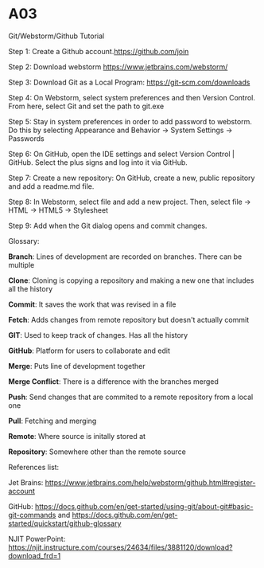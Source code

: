 # A03

Git/Webstorm/Github Tutorial

Step 1: Create a Github account.https://github.com/join

Step 2: Download webstorm https://www.jetbrains.com/webstorm/

Step 3: Download Git as a Local Program: https://git-scm.com/downloads 

Step 4: On Webstorm, select system preferences and then Version Control. From here, select Git and set the path to git.exe

Step 5: Stay in system preferences in order to add password to webstorm. Do this by selecting Appearance and Behavior → System Settings → Passwords

Step 6: On GitHub, open the IDE settings and select Version Control | GitHub. Select the plus signs and log into it via GitHub.

Step 7: Create a new repository: On GitHub, create a new, public repository and add a readme.md file.

Step 8: In Webstorm, select file and add a new project. Then, select file → HTML → HTML5 → Stylesheet

Step 9: Add when the Git dialog opens and commit changes.

Glossary:

**Branch**: Lines of development are recorded on branches. There can be multiple

**Clone**: Cloning is copying a repository and making a new one that includes all the history   

**Commit**: It saves the work that was revised in a file

**Fetch**: Adds changes from remote repository but doesn't actually commit

**GIT**: Used to keep track of changes. Has all the history

**GitHub**: Platform for users to collaborate and edit

**Merge**: Puts line of development together

**Merge Conflict**: There is a difference with the branches merged

**Push**: Send changes that are commited to a remote repository from a local one

**Pull**: Fetching and merging 

**Remote**: Where source is initally stored at

**Repository**: Somewhere other than the remote source


References list:

Jet Brains: https://www.jetbrains.com/help/webstorm/github.html#register-account 

GitHub: https://docs.github.com/en/get-started/using-git/about-git#basic-git-commands 
  and    https://docs.github.com/en/get-started/quickstart/github-glossary

NJIT PowerPoint: https://njit.instructure.com/courses/24634/files/3881120/download?download_frd=1 
